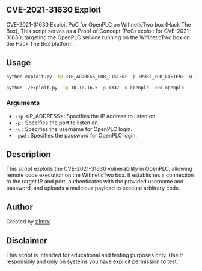 ## CVE-2021-31630 Exploit
CVE-2021-31630 Exploit PoC for OpenPLC on WifineticTwo box (Hack The Box),
This script serves as a Proof of Concept (PoC) exploit for CVE-2021-31630, targeting the OpenPLC service running on the WifineticTwo box on the Hack The Box platform. 

## Usage

```bash
python exploit.py -ip <IP_ADDRESS_FOR_LISTEN> -p <PORT_FOR_LISTEN> -u <USERNAME> -pwd <PASSWORD>
```
```bash
python ./exploit.py -ip 10.10.16.5 -p 1337 -u openplc -pwd openplc
```

### Arguments

- `-ip`  <IP_ADDRESS>: Specifies the IP address to listen on.
- `-p`   <PORT>: Specifies the port to listen on.
- `-u`   <USERNAME>: Specifies the username for OpenPLC login.
- `-pwd` <PASSWORD>: Specifies the password for OpenPLC login.

## Description

This script exploits the CVE-2021-31630 vulnerability in OpenPLC, allowing remote code execution on the WifineticTwo box. It establishes a connection to the target IP and port, authenticates with the provided username and password, and uploads a malicious payload to execute arbitrary code.

## Author

Created by [z1ntrx](@Hunt3r0x)

## Disclaimer

This script is intended for educational and testing purposes only. Use it responsibly and only on systems you have explicit permission to test.
